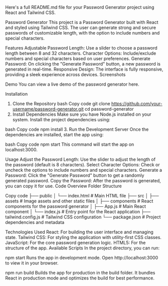 Here's a full README.md file for your Password Generator project using React and Tailwind CSS.

Password Generator
This project is a Password Generator built with React and styled using Tailwind CSS. The user can generate strong and secure passwords of customizable length, with the option to include numbers and special characters.

Features
Adjustable Password Length: Use a slider to choose a password length between 8 and 32 characters.
Character Options: Include/exclude numbers and special characters based on user preferences.
Generate Password: On clicking the "Generate Password" button, a new password is generated in real-time.
Responsive Design: The interface is fully responsive, providing a sleek experience across devices.
Screenshots

Demo
You can view a live demo of the password generator here.

Installation
1. Clone the Repository
bash
Copy code
git clone https://github.com/your-username/password-generator.git
cd password-generator
2. Install Dependencies
Make sure you have Node.js installed on your system. Install the project dependencies using:

bash
Copy code
npm install
3. Run the Development Server
Once the dependencies are installed, start the app using:

bash
Copy code
npm start
This command will start the app on localhost:3000.

Usage
Adjust the Password Length: Use the slider to adjust the length of the password (default is 8 characters).
Select Character Options: Check or uncheck the options to include numbers and special characters.
Generate a Password: Click the "Generate Password" button to get a randomly generated password.
Copy the Password: After the password is generated, you can copy it for use.
Code Overview
Folder Structure

Copy code
├── public
│   └── index.html         # Main HTML file
├── src
│   ├── assets             # Image assets and other static files
│   ├── components         # React components for the password generator
│   ├── App.js             # Main React component
│   └── index.js           # Entry point for the React application
├── tailwind.config.js      # Tailwind CSS configuration
└── package.json           # Project dependencies and metadata

Technologies Used
React: For building the user interface and managing state.
Tailwind CSS: For styling the application with utility-first CSS classes.
JavaScript: For the core password generation logic.
HTML5: For the structure of the app.
Available Scripts
In the project directory, you can run:

npm start
Runs the app in development mode. Open http://localhost:3000 to view it in your browser.

npm run build
Builds the app for production in the build folder. It bundles React in production mode and optimizes the build for best performance.